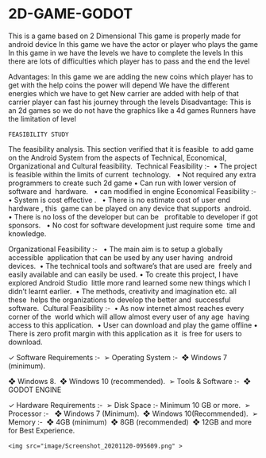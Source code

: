 # 2D-GAME-GODOT

This is a game based on 2 Dimensional This game is properly made for android device 
In this game we have the actor or player who plays the game  
In this game in we have the levels we have to complete the levels In this there are lots of  difficulties  which player has to pass and the end the level


Advantages:
In this game we are adding the new coins which player has to get with the help coins the power will depend
We have the different energies which we have to get 
New carrier are added with help of that carrier player can fast his journey through the levels
Disadvantage:
This is an 2d games so we do not have the graphics like a 4d games
Runners have the limitation of level


	FEASIBILITY STUDY
The feasibility analysis. This section verified that it is feasible  to add game on the Android System from the aspects of Technical, Economical, Organizational and Cultural feasibility. 
Technical Feasibility :- 
• The project is feasible within the limits of current  technology.  
• Not required any extra programmers to create such 2d game 
• Can run with lower version of software and  hardware. 
 • can modified in engine
Economical Feasibility :- 
• System is cost effective .  
• There is no estimate cost of user end hardware , this  game can be played on any device that supports  android.  
• There is no loss of the developer but can be  
profitable to developer if got sponsors.  
     • No cost for software development just require some  time and    knowledge. 


Organizational Feasibility :-  
• The main aim is to setup a globally accessible  application that can be used by any user having  android devices. 
• The technical tools and software’s that are used are  freely and easily available and can easily be used. • To create this project, I have explored Android Studio  little more rand learned some new things which I  didn’t learnt earlier. 
• The methods, creativity and imagination etc. all these  helps the organizations to develop the better and  successful software. 
Cultural Feasibility :- 
• As now internet almost reaches every corner of the  world which will allow almost every user of any age  having access to this application. 
• User can download and play the game offline 
• There is zero profit margin with this application as it  is free for users to download. 



✓ Software Requirements :- 
  ➢ Operating System :- 
  ❖ Windows 7 (minimum). 

  ❖ Windows 8. 
  ❖ Windows 10 (recommended). 
➢ Tools & Software :- 
  ❖ GODOT ENGINE

✓ Hardware Requirements :- 
  ➢ Disk Space :- Minimum 10 GB or more. 
  ➢ Processor :-  
    ❖ Windows 7 (Minimum). 
    ❖ Windows 10(Recommended). 
  ➢ Memory :- 
    ❖ 4GB (minimum) 
    ❖ 8GB (recommended) 
    ❖ 12GB and more for Best Experience.
    
    <img src="image/Screenshot_20201120-095609.png" >

